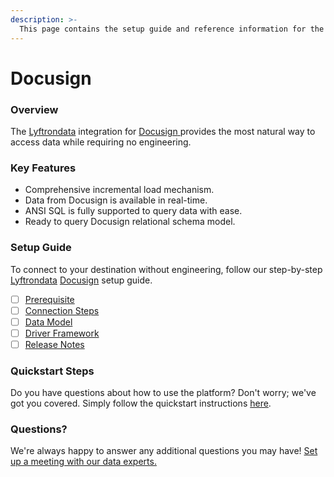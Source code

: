 ```yaml
---
description: >-
  This page contains the setup guide and reference information for the Docusign source connector.
---
```


# Docusign

### Overview

The [Lyftrondata](https://www.lyftrondata.com/) integration for [Docusign](https://www.lyftrondata.com/integration/docusign/)[ ](https://www.lyftrondata.com/integration/docusign/)provides the most natural way to access data while requiring no engineering.

### Key Features

* Comprehensive incremental load mechanism.
* Data from Docusign is available in real-time.&#x20;
* ANSI SQL is fully supported to query data with ease.
* Ready to query Docusign relational schema model.

### Setup Guide

To connect to your destination without engineering, follow our step-by-step [Lyftrondata](https://www.lyftrondata.com/)  [Docusign](https://www.lyftrondata.com/integration/docusign/) setup guide.

* [ ] [Prerequisite](../../business-analytics/docusign/prerequisite.md)
* [ ] [Connection Steps](../../business-analytics/docusign/connection-steps.md)
* [ ] [Data Model](../../business-analytics/docusign/data-model/)
* [ ] [Driver Framework](../../business-analytics/docusign/driver-framework/)
* [ ] [Release Notes](../../business-analytics/docusign/release-notes.md)

### Quickstart Steps

Do you have questions about how to use the platform? Don't worry; we've got you covered. Simply follow the quickstart instructions [here](../../../quickstart-steps.md).

### Questions? <a href="#questions" id="questions"></a>

We're always happy to answer any additional questions you may have! [Set up a meeting with our data experts.](https://www.lyftrondata.com/book-a-meeting/)

